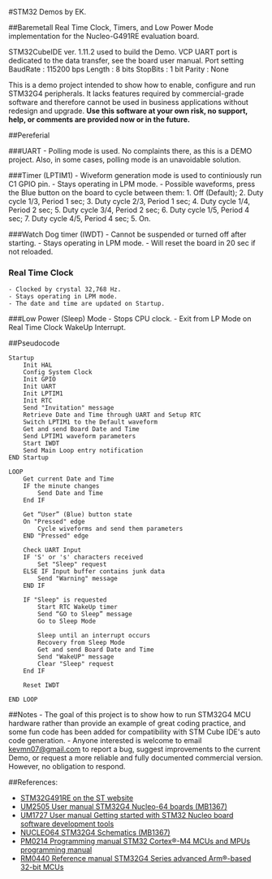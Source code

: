 #STM32 Demos by EK.

##Baremetall Real Time Clock, Timers, and Low Power Mode implementation for the Nucleo-G491RE evaluation board.

STM32CubeIDE ver. 1.11.2 used to build the Demo. 
VCP UART port is dedicated to the data transfer, see the board user manual.
Port setting
  BaudRate : 115200 bps
  Length   : 8 bits
  StopBits : 1 bit
  Parity   : None

This is a demo project intended to show how to enable, configure and run STM32G4 peripherals. It lacks features required by commercial-grade software and therefore cannot be used in business applications without redesign and upgrade.
__Use this software at your own risk, no support, help, or comments are provided now or in the future.__

##Pereferial

###UART
    - Polling mode is used. No complaints there, as this is a DEMO project. Also, in some cases, polling mode is an unavoidable solution.

###Timer (LPTIM1)
    - Wiveform generation mode is used to continiously run C1 GPIO pin.
    - Stays operating in LPM mode.
    - Possible waveforms, press the Blue button on the board to cycle between them:
        1. Off (Default);
        2. Duty cycle 1/3, Period 1 sec;
        3. Duty cycle 2/3, Period 1 sec;
        4. Duty cycle 1/4, Period 2 sec;
        5. Duty cycle 3/4, Period 2 sec;
        6. Duty cycle 1/5, Period 4 sec;
        7. Duty cycle 4/5, Period 4 sec;
        5. On.

###Watch Dog timer (IWDT)
    - Cannot be suspended or turned off after starting.
    - Stays operating in LPM mode.
    - Will reset the board in 20 sec if not reloaded.

### Real Time Clock
    - Clocked by crystal 32,768 Hz.
    - Stays operating in LPM mode.
    - The date and time are updated on Startup.

###Low Power (Sleep) Mode
    - Stops CPU clock.
    - Exit from LP Mode on Real Time Clock WakeUp Interrupt.

##Pseudocode
```
Startup
	Init HAL
	Config System Clock
	Init GPIO
	Init UART
	Init LPTIM1
	Init RTC
	Send "Invitation" message
	Retrieve Date and Time through UART and Setup RTC
	Switch LPTIM1 to the Default waveform
	Get and send Board Date and Time
	Send LPTIM1 waveform parameters
	Start IWDT
	Send Main Loop entry notification
END Startup

LOOP
	Get current Date and Time
	IF the minute changes
		Send Date and Time
	End IF
	
	Get “User” (Blue) button state
	On "Pressed" edge
		Cycle wiveforms and send them parameters
	END "Pressed" edge

	Check UART Input
	IF 'S' or 's' characters received
		Set "Sleep" request
	ELSE IF Input buffer contains junk data
		Send "Warning" message
	END IF

	IF "Sleep" is requested
		Start RTC WakeUp timer
		Send “GO to Sleep” message
		Go to Sleep Mode

		Sleep until an interrupt occurs
		Recovery from Sleep Mode
		Get and send Board Date and Time
		Send "WakeUP" message
		Clear "Sleep" request
	End IF

	Reset IWDT
	
END LOOP
```

##Notes
	- The goal of this project is to show how to run STM32G4 MCU hardware rather than provide an example of great coding practice, and some fun code has been added for compatibility with STM Cube IDE's auto code generation.
	 - Anyone interested is welcome to email <kevmn07@gmail.com> to report a bug, suggest improvements to the current Demo, or request a more reliable and fully documented commercial version. However, no obligation to respond.

##References:
* [STM32G491RE on the ST website](https://www.st.com/en/microcontrollers-microprocessors/stm32g491re.html)
* [UM2505 User manual STM32G4 Nucleo-64 boards (MB1367)](https://www.st.com/resource/en/user_manual/dm00556337-stm32g4-nucleo64-boards-mb1367-stmicroelectronics.pdf)
* [UM1727 User manual Getting started with STM32 Nucleo board software development tools](https://www.st.com/resource/en/user_manual/um1727-getting-started-with-stm32-nucleo-board-software-development-tools-stmicroelectronics.pdf)
* [NUCLEO64 STM32G4 Schematics (MB1367)](https://www.st.com/content/ccc/resource/technical/layouts_and_diagrams/schematic_pack/group2/73/2b/7d/ed/9d/39/4b/e1/MB1367-G491RE-C05_Schematic/files/MB1367-G491RE-C05_Schematic.PDF/jcr:content/translations/en.MB1367-G491RE-C05_Schematic.PDF)
* [PM0214 Programming manual STM32 Cortex®-M4 MCUs and MPUs programming manual](https://www.st.com/resource/en/programming_manual/pm0214-stm32-cortexm4-mcus-and-mpus-programming-manual-stmicroelectronics.pdf)
* [RM0440 Reference manual STM32G4 Series advanced Arm®-based 32-bit MCUs](
https://www.st.com/resource/en/reference_manual/rm0440-stm32g4-series-advanced-armbased-32bit-mcus-stmicroelectronics.pdf)


